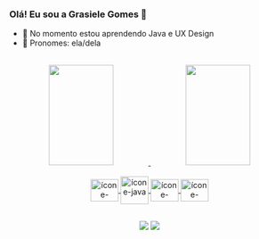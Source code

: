### Olá! Eu sou a Grasiele Gomes 👋

- 📔 No momento estou aprendendo Java e UX Design
- 🤩 Pronomes: ela/dela
<br>
<div align="center">
  <a href="https://github.com/ggms13">
  <img height="180em" width="48%" src="https://github-readme-stats.vercel.app/api?username=ggms13&show_icons=true&theme=synthwave&include_all_commits=true&count_private=true"/>
  <img height="180em" width="48%" src="https://github-readme-stats.vercel.app/api/top-langs/?username=ggms13&layout=compact&langs_count=7&theme=synthwave"/>
</div>

<div align="center" style="display: inline_block"> <br>
  <img align="center" alt="ícone-javascript" height="40" width="50" src="https://cdn.jsdelivr.net/gh/devicons/devicon/icons/javascript/javascript-original.svg" />
  <img align="center" alt="ícone-java" height="50" width="50" src="https://cdn.jsdelivr.net/gh/devicons/devicon/icons/java/java-original-wordmark.svg" />
  <img align="center" alt="ícone-html5" height="40" width="50" src="https://cdn.jsdelivr.net/gh/devicons/devicon/icons/html5/html5-original.svg" />
  <img align="center" alt="ícone-css3" height="40" width="50" src="https://cdn.jsdelivr.net/gh/devicons/devicon/icons/css3/css3-original.svg" />
                                  
</div>

##
<div align="center">
 <a href="https://www.linkedin.com/in/grasielep-gomes/" target="_blank"><img src="https://img.shields.io/badge/-LinkedIn-%230077B5?style=for-the-badge&logo=linkedin&logoColor=white" target="_blank"></a> 
  <a href = "mailto:grasielegomes13@gmail.com"><img src="https://img.shields.io/badge/-Gmail-%23333?style=for-the-badge&logo=gmail&logoColor=white" target="_blank"></a>
</div>
